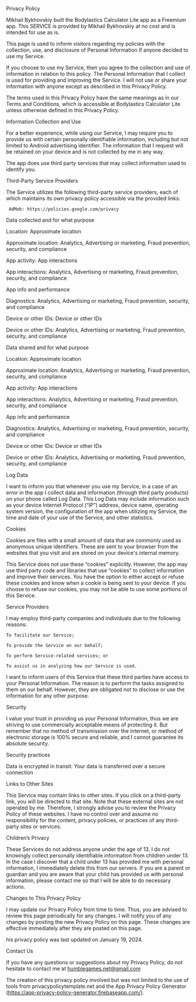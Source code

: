Privacy Policy

Mikhail Bykhovskiy built the Bodylastics Calculator Lite app as a Freemium app. This SERVICE is provided by Mikhail Bykhovskiy at no cost and is intended for use as is.

This page is used to inform visitors regarding my policies with the collection, use, and disclosure of Personal Information if anyone decided to use my Service.

If you choose to use my Service, then you agree to the collection and use of information in relation to this policy. The Personal Information that I collect is used for providing and improving the Service. I will not use or share your information with anyone except as described in this Privacy Policy.

The terms used in this Privacy Policy have the same meanings as in our Terms and Conditions, which is accessible at Bodylastics Calculator Lite unless otherwise defined in this Privacy Policy.

Information Collection and Use

For a better experience, while using our Service, I may require you to provide us with certain personally identifiable information, including but not limited to Android advertising identifier. The information that I request will be retained on your device and is not collected by me in any way.

The app does use third party services that may collect information used to identify you.

Third-Party Service Providers

The Service utilizes the following third-party service providers, each of which maintains its own privacy policy accessible via the provided links:

     AdMob: https://policies.google.com/privacy

Data collected and for what purpose

Location: Approximate location

Approximate location: Analytics, Advertising or marketing, Fraud prevention, security, and compliance

 

 

App activity: App interactions

App interactions: Analytics, Advertising or marketing, Fraud prevention, security, and compliance

 

App info and performance

Diagnostics: Analytics, Advertising or marketing, Fraud prevention, security, and compliance

 

Device or other IDs: Device or other IDs

Device or other IDs: Analytics, Advertising or marketing, Fraud prevention, security, and compliance

Data shared and for what purpose

Location: Approximate location

 

Approximate location: Analytics, Advertising or marketing, Fraud prevention, security, and compliance

 

App activity: App interactions

App interactions: Analytics, Advertising or marketing, Fraud prevention, security, and compliance

 

App info and performance

Diagnostics: Analytics, Advertising or marketing, Fraud prevention, security, and compliance

 

Device or other IDs: Device or other IDs

Device or other IDs: Analytics, Advertising or marketing, Fraud prevention, security, and compliance

 

Log Data

I want to inform you that whenever you use my Service, in a case of an error in the app I collect data and information (through third party products) on your phone called Log Data. This Log Data may include information such as your device Internet Protocol (“IP”) address, device name, operating system version, the configuration of the app when utilizing my Service, the time and date of your use of the Service, and other statistics.

Cookies

Cookies are files with a small amount of data that are commonly used as anonymous unique identifiers. These are sent to your browser from the websites that you visit and are stored on your device's internal memory.

This Service does not use these “cookies” explicitly. However, the app may use third party code and libraries that use “cookies” to collect information and improve their services. You have the option to either accept or refuse these cookies and know when a cookie is being sent to your device. If you choose to refuse our cookies, you may not be able to use some portions of this Service.

Service Providers

I may employ third-party companies and individuals due to the following reasons:

    To facilitate our Service;

    To provide the Service on our behalf;

    To perform Service-related services; or

    To assist us in analyzing how our Service is used.

I want to inform users of this Service that these third parties have access to your Personal Information. The reason is to perform the tasks assigned to them on our behalf. However, they are obligated not to disclose or use the information for any other purpose.

Security

I value your trust in providing us your Personal Information, thus we are striving to use commercially acceptable means of protecting it. But remember that no method of transmission over the internet, or method of electronic storage is 100% secure and reliable, and I cannot guarantee its absolute security.

Security practices

Data is encrypted in transit: Your data is transferred over a secure connection

 

Links to Other Sites

This Service may contain links to other sites. If you click on a third-party link, you will be directed to that site. Note that these external sites are not operated by me. Therefore, I strongly advise you to review the Privacy Policy of these websites. I have no control over and assume no responsibility for the content, privacy policies, or practices of any third-party sites or services.

Children’s Privacy

These Services do not address anyone under the age of 13. I do not knowingly collect personally identifiable information from children under 13. In the case I discover that a child under 13 has provided me with personal information, I immediately delete this from our servers. If you are a parent or guardian and you are aware that your child has provided us with personal information, please contact me so that I will be able to do necessary actions.

Changes to This Privacy Policy

I may update our Privacy Policy from time to time. Thus, you are advised to review this page periodically for any changes. I will notify you of any changes by posting the new Privacy Policy on this page. These changes are effective immediately after they are posted on this page.

his privacy policy was last updated on January 19, 2024.

Contact Us

If you have any questions or suggestions about my Privacy Policy, do not hesitate to contact me at humblegames.net@gmail.com

The creation of this privacy policy involved but was not limited to the use of tools from privacypolicytemplate.net and the App Privacy Policy Generator (https://app-privacy-policy-generator.firebaseapp.com/).